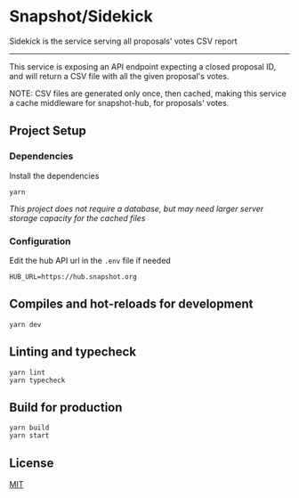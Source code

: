 # Snapshot/Sidekick

Sidekick is the service serving all proposals' votes CSV report

<hr>

This service is exposing an API endpoint expecting a closed proposal ID, and will
return a CSV file with all the given proposal's votes.

NOTE: CSV files are generated only once, then cached, making this service a cache middleware
for snapshot-hub, for proposals' votes.

## Project Setup

### Dependencies

Install the dependencies

```
yarn
```

_This project does not require a database, but may need larger server storage capacity for the cached files_

### Configuration

Edit the hub API url in the `.env` file if needed

```
HUB_URL=https://hub.snapshot.org
```

## Compiles and hot-reloads for development

```
yarn dev
```

## Linting and typecheck

```
yarn lint
yarn typecheck
```

## Build for production

```
yarn build
yarn start
```

## License

[MIT](https://github.com/snapshot-labs/envelop-ui/blob/bootstrap-app/LICENSE)
